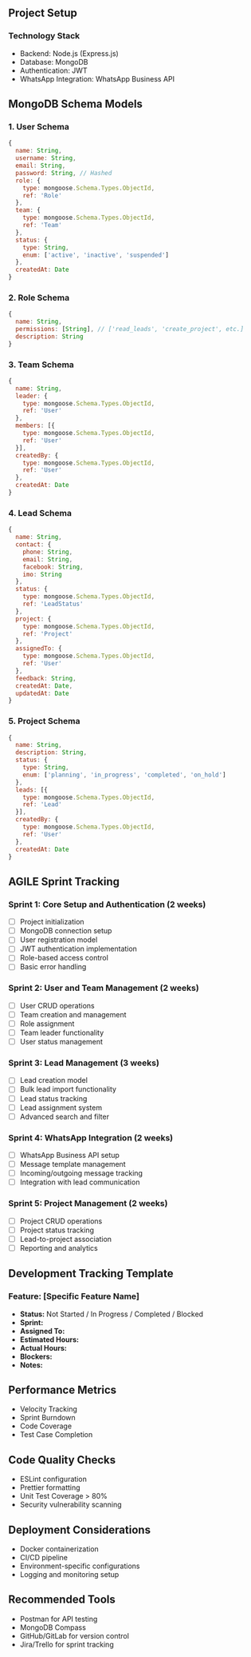 
## Project Setup

### Technology Stack
- Backend: Node.js (Express.js)
- Database: MongoDB
- Authentication: JWT
- WhatsApp Integration: WhatsApp Business API

## MongoDB Schema Models

### 1. User Schema
```javascript
{
  name: String,
  username: String,
  email: String,
  password: String, // Hashed
  role: {
    type: mongoose.Schema.Types.ObjectId,
    ref: 'Role'
  },
  team: {
    type: mongoose.Schema.Types.ObjectId,
    ref: 'Team'
  },
  status: {
    type: String,
    enum: ['active', 'inactive', 'suspended']
  },
  createdAt: Date
}
```

### 2. Role Schema
```javascript
{
  name: String,
  permissions: [String], // ['read_leads', 'create_project', etc.]
  description: String
}
```

### 3. Team Schema
```javascript
{
  name: String,
  leader: {
    type: mongoose.Schema.Types.ObjectId,
    ref: 'User'
  },
  members: [{
    type: mongoose.Schema.Types.ObjectId,
    ref: 'User'
  }],
  createdBy: {
    type: mongoose.Schema.Types.ObjectId,
    ref: 'User'
  },
  createdAt: Date
}
```

### 4. Lead Schema
```javascript
{
  name: String,
  contact: {
    phone: String,
    email: String,
    facebook: String,
    imo: String
  },
  status: {
    type: mongoose.Schema.Types.ObjectId,
    ref: 'LeadStatus'
  },
  project: {
    type: mongoose.Schema.Types.ObjectId,
    ref: 'Project'
  },
  assignedTo: {
    type: mongoose.Schema.Types.ObjectId,
    ref: 'User'
  },
  feedback: String,
  createdAt: Date,
  updatedAt: Date
}
```

### 5. Project Schema
```javascript
{
  name: String,
  description: String,
  status: {
    type: String,
    enum: ['planning', 'in_progress', 'completed', 'on_hold']
  },
  leads: [{
    type: mongoose.Schema.Types.ObjectId,
    ref: 'Lead'
  }],
  createdBy: {
    type: mongoose.Schema.Types.ObjectId,
    ref: 'User'
  },
  createdAt: Date
}
```

## AGILE Sprint Tracking

### Sprint 1: Core Setup and Authentication (2 weeks)
- [ ] Project initialization
- [ ] MongoDB connection setup
- [ ] User registration model
- [ ] JWT authentication implementation
- [ ] Role-based access control
- [ ] Basic error handling

### Sprint 2: User and Team Management (2 weeks)
- [ ] User CRUD operations
- [ ] Team creation and management
- [ ] Role assignment
- [ ] Team leader functionality
- [ ] User status management

### Sprint 3: Lead Management (3 weeks)
- [ ] Lead creation model
- [ ] Bulk lead import functionality
- [ ] Lead status tracking
- [ ] Lead assignment system
- [ ] Advanced search and filter

### Sprint 4: WhatsApp Integration (2 weeks)
- [ ] WhatsApp Business API setup
- [ ] Message template management
- [ ] Incoming/outgoing message tracking
- [ ] Integration with lead communication

### Sprint 5: Project Management (2 weeks)
- [ ] Project CRUD operations
- [ ] Project status tracking
- [ ] Lead-to-project association
- [ ] Reporting and analytics

## Development Tracking Template

### Feature: [Specific Feature Name]
- **Status:** Not Started / In Progress / Completed / Blocked
- **Sprint:** 
- **Assigned To:** 
- **Estimated Hours:** 
- **Actual Hours:** 
- **Blockers:** 
- **Notes:** 

## Performance Metrics
- Velocity Tracking
- Sprint Burndown
- Code Coverage
- Test Case Completion

## Code Quality Checks
- ESLint configuration
- Prettier formatting
- Unit Test Coverage > 80%
- Security vulnerability scanning

## Deployment Considerations
- Docker containerization
- CI/CD pipeline
- Environment-specific configurations
- Logging and monitoring setup

## Recommended Tools
- Postman for API testing
- MongoDB Compass
- GitHub/GitLab for version control
- Jira/Trello for sprint tracking
